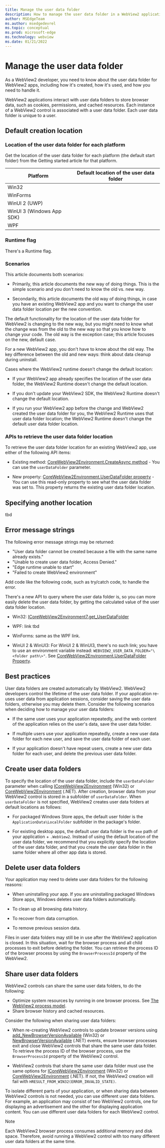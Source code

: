 ```yaml
---
title: Manage the user data folder
description: How to manage the user data folder in a WebView2 application.
author: MSEdgeTeam
ms.author: msedgedevrel
ms.topic: conceptual
ms.prod: microsoft-edge
ms.technology: webview
ms.date: 01/21/2022
---
```

# Manage the user data folder

<!-- 
lexicon:
the "user data folder" is used to store x, y, & z.
The "user data folder location" is where the user data folder is located; its path.
-->

As a WebView2 developer, you need to know about the user data folder for WebView2 apps, including how it's created, how it's used, and how you need to handle it.

WebView2 applications interact with user data folders to store browser data, such as cookies, permissions, and cached resources.  Each instance of a WebView2 control is associated with a user data folder.  Each user data folder is unique to a user.


<!-- ====================================================================== -->
## Default creation location


### Location of the user data folder for each platform

Get the location of the user data folder for each platform (the default start folder) from the Getting started article for that platform.
<!-- is the location of the user data folder actually specified in those articles?  if so, list those locations here by copying the locations from those articles:
* [Get started with WebView2 in Win32 apps](../get-started/win32.md)
* [Get started with WebView2 in WinForms apps](../get-started/winforms.md)
* [Get started with WebView2 in WinUI 2 (UWP) apps (public preview)](../get-started/winui2.md)
* [Get started with WebView2 in WinUI 3 (Windows App SDK)](../get-started/winui.md)
* [Get started with WebView2 in WPF apps](../get-started/wpf.md)
-->

| Platform | Default location of the user data folder|
| --- | --- |
| Win32 |  |
| WinForms |  |
| WinUI 2 (UWP) |  |
| WinUI 3 (Windows App SDK) |  |
| WPF |  |


### Runtime flag

There's a Runtime flag.


### Scenarios

This article documents both scenarios:

*  Primarily, this article documents the new way of doing things.  This is the simple scenario and you don't need to know the old vs. new way.

*  Secondarily, this article documents the old way of doing things, in case you have an existing WebView2 app and you want to change the user data folder location per the new convention.

The default functionality for the location of the user data folder for WebView2 is changing to the new way, but you might need to know what the change was from the old to the new way so that you know how to change your code.   The old way is the exception case; this article focuses on the new, default case.

For a new WebView2 app, you don't have to know about the old way.
The key difference between the old and new ways: think about data cleanup during uninstall.<!--doc that.-->

<!-- as maybe stated elsewhere in this article:
Scenarios for using user data folder, in general; not changing:
* Uninstalling the app and you want to clean up the data.
* Deleting the user data folder; resetting the WebView2. -->

Cases where the WebView2 runtime doesn't change the default location:

*  If your WebView2 app already specifies the location of the user data folder, the WebView2 Runtime doesn't change the default location.
<!-- better?
*  If your WebView2 app already specifies the location of the user data folder, the WebView2 Runtime doesn't change the location to use the default location instead.
-->

*  If you don't update your WebView2 SDK, the WebView2 Runtime doesn't change the default location.
<!-- better?
If you don't update your WebView2 SDK, the WebView2 Runtime doesn't change the location to use the default location instead.
-->

*  If you run your WebView2 app before the change<!-- clarify --> and WebView2 created the user data folder for you, the WebView2 Runtime uses that user data folder location;
   the WebView2 Runtime doesn't change the default user data folder location.
   <!-- better?:
   the WebView2 Runtime doesn't change the location of the user data folder to use the default location instead.
   -->


### APIs to retrieve the user data folder location

To retrieve the user data folder location for an existing WebView2 app, use either of the following API items:

* Existing method: [CoreWebView2Environment.CreateAsync method](/dotnet/api/microsoft.web.webview2.core.corewebview2environment.createasync) - You can use the `userDataFolder` parameter.
<!-- verbose link, probably don't need:
/dotnet/api/microsoft.web.webview2.core.corewebview2environment.createasync?view=webview2-dotnet-1.0.1072.54#microsoft-web-webview2-core-corewebview2environment-createasync(system-string-system-string-microsoft-web-webview2-core-corewebview2environmentoptions) -->
* New property: [CoreWebView2Environment.UserDataFolder property](/dotnet/api/microsoft.web.webview2.core.corewebview2environment.userdatafolder) - You can use this read-only property to see what the user data folder was set to.  This property returns the existing user data folder location.
<!-- verbose link, probably don't need:
/dotnet/api/microsoft.web.webview2.core.corewebview2environment.userdatafolder?view=webview2-dotnet-1.0.1072.54
-->


<!-- ====================================================================== -->
## Specifying another location

tbd


<!-- ====================================================================== -->
## Error message strings

<!-- When you do x, -->The following error message strings may be returned:

* "User data folder cannot be created because a file with the same name already exists."
* "Unable to create user data folder, Access Denied."
* "Edge runtime unable to start"
* "Failed to create WebView2 environment"
<!-- show HRESULT? -->

Add code like the following code, such as try/catch code, to handle the error.
<!-- Will there be an error dialog, or an error code? -->

There's a new API to query where the user data folder is, so you can more easily delete the user data folder, by getting the calculated value of the user data folder location.

*  Win32: [ICoreWebView2Environment7.get_UserDataFolder](/microsoft-edge/webview2/reference/win32/icorewebview2environment7#get_userdatafolder)

*  WPF: link tbd

*  WinForms: same as the WPF link.<!--which is __-->

*  WinUI 2 & WinUI3: For WinUI 2 & WinUI3, there's no such link; you have to use an environment variable instead: `WEBVIEW2_USER_DATA_FOLDER="\<folder path\>"`.  See [CoreWebView2Environment.UserDataFolder Property](/dotnet/api/microsoft.web.webview2.core.corewebview2environment.userdatafolder).
<!-- verbose link, delete?
/dotnet/api/microsoft.web.webview2.core.corewebview2environment.userdatafolder?view=webview2-dotnet-1.0.1083-prerelease -->


<!-- ====================================================================== -->
## Best practices

User data folders are created automatically by WebView2.  WebView2 developers control the lifetime of the user data folder.  If your application re-uses user data from application sessions, consider saving the user data folders, otherwise you may delete them.  Consider the following scenarios when deciding how to manage your user data folders:

*  If the same user uses your application repeatedly, and the web content of the application relies on the user's data, save the user data folder.

*  If multiple users use your application repeatedly, create a new user data folder for each new user, and save the user data folder of each user.

*  If your application doesn't have repeat users, create a new user data folder for each user, and delete the previous user data folder.


<!-- ====================================================================== -->
## Create user data folders

To specify the location of the user data folder, include the `userDataFolder` parameter when calling [ICoreWebView2Environment](/microsoft-edge/webview2/reference/win32/icorewebview2environment) (Win32) or [CoreWebView2Environment](/dotnet/api/microsoft.web.webview2.core.corewebview2environment) (.NET).  After creation, browser data from your WebView2 control is stored in a subfolder of `userDataFolder`.  When `userDataFolder` is not specified, WebView2 creates user data folders at default locations as follows:

*  For packaged Windows Store apps, the default user folder is the `ApplicationData\LocalFolder` subfolder in the package's  folder.

*  For existing desktop apps, the default user data folder is the <!-- better?: executable (`exe`) path --> `exe` path of your application + `.WebView2`.  Instead of using the default location of the user data folder, we recommend that you explicitly specify the location of the user data folder, and that you create the user data folder in the same folder where all other app data is stored.


<!-- ====================================================================== -->
## Delete user data folders

Your application may need to delete user data folders for the following reasons:

*  When uninstalling your app.  If you are uninstalling packaged Windows Store apps, Windows deletes user data folders automatically. 
<!-- Add how to delete the user data folder by using the APIs (one per platform) that are linked above. -->

*  To clean up all browsing data history.

*  To recover from data corruption.

*  To remove previous session data.

Files in user data folders may still be in use after the WebView2 application is closed.  In this situation, wait for the browser process and all child processes to exit before deleting the folder.  You can retrieve the process ID of the browser process by using the `BrowserProcessId` property of the WebView2.


<!-- ====================================================================== -->
## Share user data folders

WebView2 controls can share the same user data folders, to do the following:

*   Optimize system resources by running in one browser process.  See [The WebView2 process model](../concepts/process-model.md).
*   Share browser history and cached resources.

Consider the following when sharing user data folders:

*  When re-creating WebView2 controls to update browser versions using [add_NewBrowserVersionAvailable](/microsoft-edge/webview2/reference/win32/icorewebview2environment#add_newbrowserversionavailable) (Win32) or [NewBrowserVersionAvailable](/dotnet/api/microsoft.web.webview2.core.corewebview2environment.newbrowserversionavailable) (.NET) events, ensure browser processes exit and close WebView2 controls that share the same user data folder.  To retrieve the process ID of the browser process, use the `BrowserProcessId` property of the WebView2 control.

*  WebView2 controls that share the same user data folder must use the same options for [ICoreWebView2Environment](/microsoft-edge/webview2/reference/win32/icorewebview2environment) (Win32) or [CoreWebView2Environment](/dotnet/api/microsoft.web.webview2.core.corewebview2environment) (.NET).  If not, the WebView2 creation will fail with `HRESULT_FROM_WIN32(ERROR_INVALID_STATE)`.

To isolate different parts of your application, or when sharing data between WebView2 controls is not needed, you can use different user data folders.  For example, an application may consist of two WebView2 controls, one for displaying an advertisement and the other for displaying application content.  You can use different user data folders for each WebView2 control.

> [!NOTE]
> Each WebView2 browser process consumes additional memory and disk space.  Therefore, avoid running a WebView2 control with too many different user data folders at the same time.
